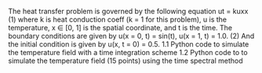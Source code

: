 The heat transfer problem is governed by the following equation
ut = kuxx (1)
where k is heat conduction coeff (k = 1 for this problem), u is the temperature,
x ∈ [0, 1] is the spatial coordinate, and t is the time. The boundary conditions are given by
u(x = 0, t) = sin(t), u(x = 1, t) = 1.0. (2)
And the initial condition is given by
u(x, t = 0) = 0.5. 
1.1 Python code to simulate the temperature field with a time integration scheme 
1.2 Python code to to simulate the temperature field (15 points) using the time spectral method
